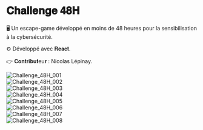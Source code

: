 # 𝐂𝐡𝐚𝐥𝐥𝐞𝐧𝐠𝐞 𝟒𝟖𝐇 

🖥️ Un escape-game développé en moins de 48 heures pour la sensibilisation à la cybersécurité.

⚙️ Développé avec 𝐑𝐞𝐚𝐜𝐭.

👉 𝐂𝐨𝐧𝐭𝐫𝐢𝐛𝐮𝐭eu𝐫 : Nicolas Lépinay.

![Challenge_48H_001](https://user-images.githubusercontent.com/87578863/233845139-2ff9e51b-52d3-4f89-8f3d-6c3ada65dd50.jpg)\
![Challenge_48H_002](https://user-images.githubusercontent.com/87578863/233845140-fd75fd46-24e7-40c8-9f56-ce1c164b9f60.jpg)\
![Challenge_48H_003](https://user-images.githubusercontent.com/87578863/233845141-d0f09fce-4a60-486e-bd48-f512f2e04421.jpg)\
![Challenge_48H_004](https://user-images.githubusercontent.com/87578863/233845142-b156e5a9-2c26-446e-8948-d31d6db987cf.jpg)\
![Challenge_48H_005](https://user-images.githubusercontent.com/87578863/233845144-45fb6e8d-8789-49c3-bd3c-6e5dcfcd3ee5.jpg)\
![Challenge_48H_006](https://user-images.githubusercontent.com/87578863/233845146-764480ea-a85e-4404-b6e1-ec61a1b20332.jpg)\
![Challenge_48H_007](https://user-images.githubusercontent.com/87578863/233845152-57799406-a97f-40bd-ac75-c32ba9ce7f53.jpg)\
![Challenge_48H_008](https://user-images.githubusercontent.com/87578863/233845154-e1e97b59-471d-44ef-8429-a1f5e7c4db88.jpg)
